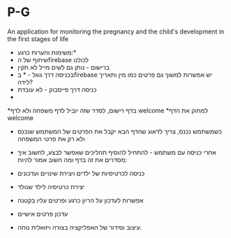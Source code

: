 # P-G
An application for monitoring the pregnancy and the child's development in the first stages of life

* משימות והערות כרגע:*
* שיתוף של הfirebase לכולנו
* ברישום - נותן גם לשים מייל לא תקין
* בכניסה דרך גוגל - * בfirebase יש אפשרות למשוך גם פרטים כמו מין ותאריך לידה?
*  כניסה דרך פייסבוק - לא עובדת
*
*בדף רישום, לסדר שזה יוביל לדף משפחה ולא לדף welcome
*למחוק את הדף welcome
* כשמשתמש נכנס, צריך לדאוג שהדף הבא יקבל את הפרטים של המשתמש שנכנס ולא רק את פרטי המשפחה
* אחרי כניסה עם משתמש - להתחיל להוסיף תהליכים שאפשר לבצע, לחשוב איך מסדרים את זה בדף ומה חשוב
אמור להיות:
* כניסה לכרטיסיות של ילדים ויצירת שינויים ועדכונים
* יצירת כרטיסיה לילד שנולד
* אפשרות לעדכון על הריון כרגע ופרטים עליו בקטנה
* עדכון פרטים אישיים

* עיצוב וסידור של האפליקציה בצורה ויזואלית נוחה.
